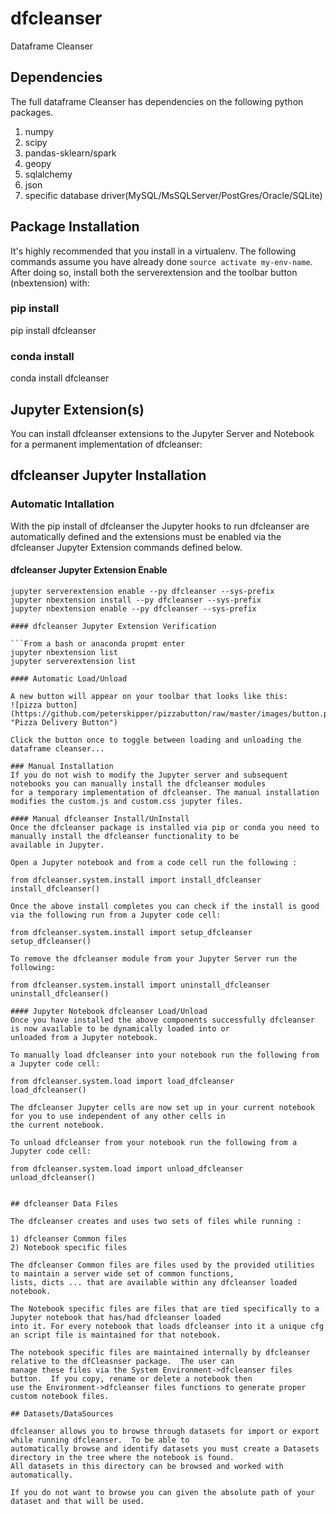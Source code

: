 # dfcleanser
Dataframe Cleanser

## Dependencies
The full dataframe Cleanser has dependencies on the following python packages.
1) numpy
2) scipy
3) pandas-sklearn/spark
4) geopy
5) sqlalchemy
6) json
7) specific database driver(MySQL/MsSQLServer/PostGres/Oracle/SQLite)

## Package Installation
It's highly recommended that you install in a virtualenv. The following commands assume you have already done 
`source activate my-env-name`. After doing so, install both the serverextension and the toolbar button (nbextension) with:

### pip install
pip install dfcleanser

### conda install
conda install dfcleanser

## Jupyter Extension(s) 
You can install dfcleanser extensions to the Jupyter Server and Notebook for a permanent implementation of dfcleanser:

## dfcleanser Jupyter Installation

### Automatic Intallation

With the pip install of dfcleanser the Jupyter hooks to run dfcleanser are automatically defined and 
the extensions must be enabled via the dfcleanser Jupyter Extension commands defined below.

#### dfcleanser Jupyter Extension Enable

```From a bash or anaconda propmt enter
jupyter serverextension enable --py dfcleanser --sys-prefix
jupyter nbextension install --py dfcleanser --sys-prefix
jupyter nbextension enable --py dfcleanser --sys-prefix

#### dfcleanser Jupyter Extension Verification

```From a bash or anaconda propmt enter
jupyter nbextension list
jupyter serverextension list

#### Automatic Load/Unload

A new button will appear on your toolbar that looks like this:  
![pizza button](https://github.com/peterskipper/pizzabutton/raw/master/images/button.png "Pizza Delivery Button")

Click the button once to toggle between loading and unloading the dataframe cleanser...

### Manual Installation
If you do not wish to modify the Jupyter server and subsequent notebooks you can manually install the dfcleanser modules 
for a temporary implementation of dfcleanser. The manual installation modifies the custom.js and custom.css jupyter files.

#### Manual dfcleanser Install/UnInstall
Once the dfcleanser package is installed via pip or conda you need to manually install the dfcleanser functionality to be 
available in Jupyter.

Open a Jupyter notebook and from a code cell run the following :

from dfcleanser.system.install import install_dfcleanser
install_dfcleanser()

Once the above install completes you can check if the install is good via the following run from a Jupyter code cell:

from dfcleanser.system.install import setup_dfcleanser
setup_dfcleanser()

To remove the dfcleanser module from your Jupyter Server run the following:

from dfcleanser.system.install import uninstall_dfcleanser
uninstall_dfcleanser()

#### Jupyter Notebook dfcleanser Load/Unload
Once you have installed the above components successfully dfcleanser is now available to be dynamically loaded into or
unloaded from a Jupyter notebook.

To manually load dfcleanser into your notebook run the following from a Jupyter code cell:

from dfcleanser.system.load import load_dfcleanser
load_dfcleanser()

The dfcleanser Jupyter cells are now set up in your current notebook for you to use independent of any other cells in 
the current notebook.

To unload dfcleanser from your notebook run the following from a Jupyter code cell:

from dfcleanser.system.load import unload_dfcleanser
unload_dfcleanser()


## dfcleanser Data Files

The dfcleanser creates and uses two sets of files while running :

1) dfcleanser Common files
2) Notebook specific files

The dfcleanser Common files are files used by the provided utilities to maintain a server wide set of common functions, 
lists, dicts ... that are available within any dfcleanser loaded notebook.

The Notebook specific files are files that are tied specifically to a Jupyter notebook that has/had dfcleanser loaded 
into it. For every notebook that loads dfcleanser into it a unique cfg an script file is maintained for that notebook.

The notebook specific files are maintained internally by dfcleanser relative to the dfCleasnser package.  The user can 
manage these files via the System Environment->dfcleanser files button.  If you copy, rename or delete a notebook then 
use the Environment->dfcleanser files functions to generate proper custom notebook files.

## Datasets/DataSources

dfcleanser allows you to browse through datasets for import or export while running dfcleanser.  To be able to 
automatically browse and identify datasets you must create a Datasets directory in the tree where the notebook is found.
All datasets in this directory can be browsed and worked with automatically.  

If you do not want to browse you can given the absolute path of your dataset and that will be used.

